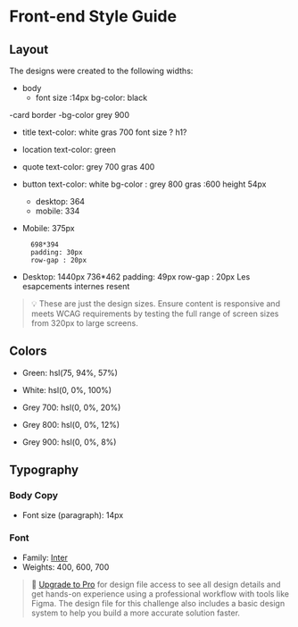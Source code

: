 # Front-end Style Guide

## Layout

The designs were created to the following widths:
- body
    - font size :14px
    bg-color: black
    
-card
    border
    -bg-color grey 900
- title
    text-color: white
    gras 700
    font size ? h1?
- location
    text-color: green
- quote
    text-color: grey 700
    gras 400
- button
    text-color: white
    bg-color : grey 800
    gras :600
    height 54px
    - desktop: 364
    - mobile: 334


- Mobile: 375px

        698*394
        padding: 30px
        row-gap : 20px
        
- Desktop: 1440px
        736*462
        padding: 49px
        row-gap : 20px
Les esapcements internes resent

> 💡 These are just the design sizes. Ensure content is responsive and meets WCAG requirements by testing the full range of screen sizes from 320px to large screens.

## Colors

- Green: hsl(75, 94%, 57%)

- White: hsl(0, 0%, 100%)

- Grey 700: hsl(0, 0%, 20%)
- Grey 800: hsl(0, 0%, 12%)
- Grey 900: hsl(0, 0%, 8%)

## Typography

### Body Copy

- Font size (paragraph): 14px

### Font

- Family: [Inter](https://fonts.google.com/specimen/Inter)
- Weights: 400, 600, 700

> 💎 [Upgrade to Pro](https://www.frontendmentor.io/pro?ref=style-guide) for design file access to see all design details and get hands-on experience using a professional workflow with tools like Figma. The design file for this challenge also includes a basic design system to help you build a more accurate solution faster.
